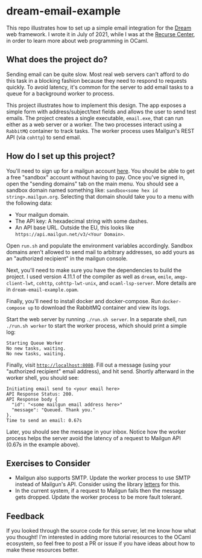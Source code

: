 # dream-email-example

This repo illustrates how to set up a simple email integration for the
[Dream](https://aantron.github.io/dream/) web framework. I wrote it in
July of 2021, while I was at the [Recurse
Center](https://www.recurse.com/), in order to learn more about web
programming in OCaml.

<!-- I wrote a [blog -->
<!-- post](https://jsthomas.github.io/ocaml-dream-email.html) that -->
<!-- discusses this example in more detail. -->

## What does the project do?

Sending email can be quite slow. Most real web servers can't afford to
do this task in a blocking fashion because they need to respond to
requests quickly. To avoid latency, it's common for the server to add
email tasks to a queue for a background worker to process.

This project illustrates how to implement this design. The app exposes
a simple form with address/subject/text fields and allows the user to
send test emails. The project creates a single executable,
`email.exe`, that can run either as a web server or a worker. The two
processes interact using a `RabbitMQ` container to track tasks. The
worker process uses Mailgun's REST API (via `cohttp`) to send email.

## How do I set up this project?

You'll need to sign up for a mailgun account
[here](https://www.mailgun.com/). You should be able to get a free
"sandbox" account without having to pay. Once you've signed in, open
the "sending domains" tab on the main menu. You should see a sandbox
domain named something like: `sandbox<some hex id
string>.mailgun.org`. Selecting that domain should take you to a menu
with the following data:

- Your mailgun domain.
- The API key: A hexadecimal string with some dashes.
- An API base URL. Outside the EU, this looks like
  `https://api.mailgun.net/v3/<Your Domain>`.

Open `run.sh` and populate the environment variables
accordingly. Sandbox domains aren't allowed to send mail to arbitrary
addresses, so add yours as an "authorized recipient" in the mailgun
console.

Next, you'll need to make sure you have the dependencies to build the
project. I used version 4.11.1 of the compiler as well as `dream`,
`emile`, `amqp-client-lwt`, `cohttp`, `cohttp-lwt-unix`, and
`ocaml-lsp-server`. More details are in `dream-email-example.opam`.

Finally, you'll need to install docker and docker-compose. Run
`docker-compose up` to download the RabbitMQ container and view its
logs.

Start the web server by running `./run.sh server`. In a separate
shell, run `./run.sh worker` to start the worker process, which should
print a simple log:

```
Starting Queue Worker
No new tasks, waiting.
No new tasks, waiting.
```

Finally, visit [`http://localhost:8080`](http://localhost:8080). Fill
out a message (using your "authorized recipient" email address), and
hit send. Shortly afterward in the worker shell, you should see:

```
Initiating email send to <your email here>
API Response Status: 200.
API Response body {
  "id": "<some mailgun email address here>"
  "message": "Queued. Thank you."
}.
Time to send an email: 0.67s
```

Later, you should see the message in your inbox. Notice how the worker
process helps the server avoid the latency of a request to Mailgun API
(0.67s in the example above).

## Exercises to Consider

- Mailgun also supports SMTP. Update the worker process to use SMTP
instead of Mailgun's API. Consider using the library
[letters](https://github.com/oxidizing/letters/) for this.
- In the current system, if a request to Mailgun fails then the
  message gets dropped. Update the worker process to be more fault
  tolerant.

## Feedback

If you looked through the source code for this server, let me know how
what you thought! I'm interested in adding more tutorial resources to
the OCaml ecosystem, so feel free to post a PR or issue if you have
ideas about how to make these resources better.

